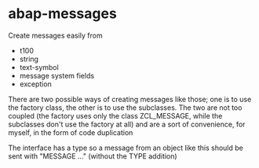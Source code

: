 # abap-messages

Create messages easily from
  - t100
  - string
  - text-symbol
  - message system fields
  - exception

There are two possible ways of creating messages like those; one is to use the factory class, the other is to use the subclasses. The two are not too coupled (the factory uses only the class ZCL_MESSAGE, while the subclasses don't use the factory at all) and are a sort of convenience, for myself, in the form of code duplication

The interface has a type so a message from an object like this should be sent with "MESSAGE ..." (without the TYPE addition)